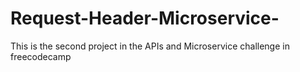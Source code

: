 # Request-Header-Microservice-
This is the second project in the APIs and Microservice challenge in freecodecamp
